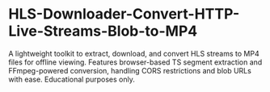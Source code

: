 # HLS-Downloader-Convert-HTTP-Live-Streams-Blob-to-MP4
A lightweight toolkit to extract, download, and convert HLS streams to MP4 files for offline viewing. Features browser-based TS segment extraction and FFmpeg-powered conversion, handling CORS restrictions and blob URLs with ease. Educational purposes only.
